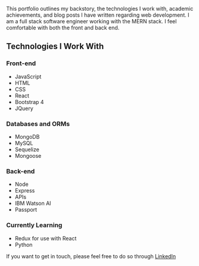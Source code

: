 This portfolio outlines my backstory, the technologies I work with, academic achievements, and blog posts I have written regarding web development. I am a full stack software engineer working with the MERN stack. I feel comfortable with both the front and back end. 

## Technologies I Work With

### Front-end
* JavaScript
* HTML
* CSS
* React
* Bootstrap 4
* JQuery

### Databases and ORMs
* MongoDB
* MySQL
* Sequelize
* Mongoose

### Back-end
* Node
* Express
* APIs
* IBM Watson AI
* Passport

### Currently Learning
* Redux for use with React
* Python

If you want to get in touch, please feel free to do so through [LinkedIn](https://www.linkedin.com/in/falon-darville/)
